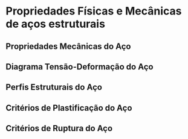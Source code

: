 # Propriedades Físicas e Mecânicas de aços estruturais

## Propriedades Mecânicas do Aço

## Diagrama Tensão-Deformação do Aço

## Perfis Estruturais do Aço

## Critérios de Plastificação do Aço

## Critérios de Ruptura do Aço

